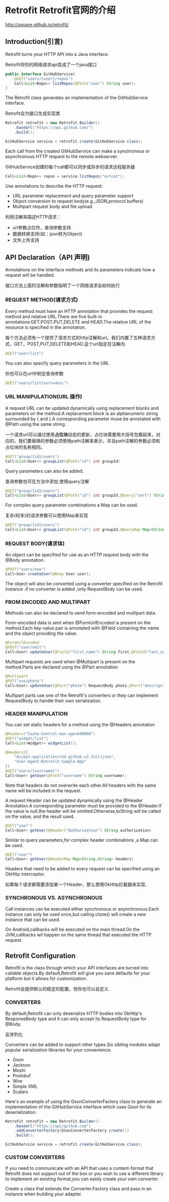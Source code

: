 # Retrofit Retrofit官网的介绍

http://square.github.io/retrofit/

## Introduction(引言)

Retrofit turns your HTTP API into a Java interface.

Retrofit将你的网络请求api变成了一个java接口

```java
public interface GitHubService{
    @GET("users/{user}/repos")
    Call<List<Repo>> listRepos(@Path("user") String user);
}
```

The Retrofit class generates an implementation of the GitHubService interface.

Retrofit会为接口生成实现类

```java
Retrofit retrofit = new Retrofit.Builder()
    .baseUrl("https://api.github.com/")
    .build();

GitHubService service = retrofit.create(GitHubService.class);
```

Each call from the created GitHubService can make a synchronous or asynchronous HTTP request to the remote webserver.

GitHubService创建的每个call都可以同步或异步的请求远程服务器

```java
Call<List<Repo>> repos = service.listRepos("octcat");
```

Use annotations to describe the HTTP request:

- URL parameter replacement and query parameter support
- Object conversion to request body(e.g.,JSON,protocol buffers)
- Multipart request body and file upload

利用注解来描述HTTP请求：

- url参数占位符，查询参数支持
- 数据转换支持(如：json转为Object)
- 文件上传支持



## API Declaration（API 声明)

Annotations on the interface methods and its parameters indicate how a request will be handled.

接口方法上面的注解和参数指明了一个网络请求会如何执行

### REQUEST METHOD(请求方式)

Every method must have an HTTP annotation that provides the request method and relative URL.There are five built-in annotations:GET,POST,PUT,DELETE and HEAD.The relative URL of the resource is specified in the annotation.

每个方法必须有一个提供了请求方式的http注解和url。我们内置了五种请求方式，GET，POST,PUT,DELETE和HEAD.这个url指定在注解内.

```java
@GET("user/list")
```

You can also specify query parameters in the URL

你也可以在url中制定查询参数

```java
@GET("users/list?sort=desc")
```

### URL MANIPULATION(URL 操作)

A request URL can be updated dynamically using replacement blocks and parameters on the method.A replacement block is an alphanumeric string surrounded by { and }.A corresponding parameter muse be annotated with @Path using the same string.

一个请求url可以通过使用**占位块**动态的更新，占位块需要用大括号包裹起来，对应的，我们要替换的参数必须使用path注解来表示，并且path注解的参数必须和占位块的名称相同。

```java
@GET("group/{id}/users")
Call<List<User>> groupList(@Path("id") int groupId)
```

Query parameters can also be added.

查询参数也可在方法中添加,使用query注解

```java
@GET("group/{id}/users")
Call<List<User>> groupList(@Path("id") int groupId,@Query("sort") String sort);
```

For complex query parameter combinations a Map can be used.

复杂(较多)的请求参数可以使用Map来实现

```java
@GET("group/{id}/users")
Call<List<User>> groupList(@Path("id") int groupId,@QueryMap Map<String,String> options);
```

### REQUEST BODY(请求体)

An object can be specified for use as an HTTP request body with the @Body annotation.

```java
@POST("users/new")
Call<Use> createUser(@Body User user);
```

The object will also be converted using a converter specified on the Retrofit instance .if no converter is added ,only RequestBody can be used.

### FROM ENCODED AND MULTIPART

Methods can also be declared to send form-encoded and multipart data.

Form-encoded data is sent when @FormUrlEncoded is present on the method.Each key-value pair is annotated with @Field containing the name and the object providing the value.

```java
@FormUrlEncoded
@POST("user/edit")
Call<User> updateUser(@Field("first_name") String first,@Field("last_name") String last);
```

Multipart requests are used when @Multipart is present on the method.Parts are declared using the @Part annotation

```java
@Multipart
@PUT("use/photo")
Call<User> updateUser(@Part("photo") RequestBody photo,@Part("description" RequestBody description));
```

Multipart parts use one of the Retrofit's converters or they can implement RequestBody to handle their own serialization.

### HEADER MANIPULATION

You can set static headers for a method using the @Headers annotation

```java
@Headers("Cache-Control:max-age=640000")
@GET("widget/list")
Call<List<Widget>> widgetList();
```

```java
@Headers({
    "Accept:application/vnd.github.v3.full+json",
    "User-Agent:Retrofit-Sample-App"
})
@GET("users/{username}")
Call<User> getUser(@Path("username") String username);
```

Note that headers do not overwrite each other.All headers with the same name will be included in the request.

A request Header can be updated dynamically using the @Header Annotation.A corresponding parameter must be provided to the @Header.If the value is null,the header will be omitted.Otherwise,toString will be called on the value, and the result used.

```java
@GET("user")
Call<User> getUser(@Header("Authorization") String authorization)
```

Similar to query parameters,for complex header combinations ,a Map can be used.

```java
@GET("user")
Call<User> getUser(@HeaderMap Map<String,String> headers)
```

Headers that need to be added to every request can be specified using an OkHttp interceptor.

如果每个请求都需要添加某一个Header，那么使用OkHttp拦截器来实现.

### SYNCHRONOUS VS. ASYNCHRONOUS

Call instances can be executed either synchronous or asynchronous.Each instance can only be used once,but calling clone() will create a new instance that can be used.

On Android,callbacks will be executed on the main thread.On the JVM,callbacks wil happen on the same thread that executed the HTTP request.



## Retrofit Configuration

Retrofit is the class through which your API interfaces are turned into callable objects.By default,Retrofit will give you sane defaults for your platform but it allows for customization.

Retrofit会提供默认的稳定的配置，但你也可以自定义.

### CONVERTERS

By default,Retrofit can only deserialize HTTP bodies into OkHttp's ResponseBody type and it can only accept its RequestBody type for @Body.

反序列化

Converters can be added to support other types.Six sibling modules adapt popular serialization libraries for your convenience.

- Gson
- Jackson
- Moshi
- Protobuf
- Wire
- Simple XML
- Scalars

Here's an example of using the GsonConverterFactory class to generate an implementation of the GitHubService interface which uses Gson for its deserialization.

```java
Retrofit retrofit = new Retrofit.Builder()
    .baseUrl("https://api/github.com")
    .addConverterFactory(GsonConverterFactory.create())
    .build();

GitHubService service = retrofit.create(GitHubService.class);
```

### CUSTOM CONVERTERS

If you need to communicate with an API that uses a content-format that Retrofit does not support out of the box or you wish to use a different library to implement an existing format,you can easily create your own converter.

Create a class that extends the Converter.Factory class and pass in an instance when building your adapter.



